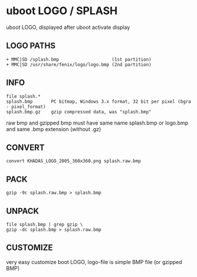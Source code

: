 # uboot LOGO / SPLASH

uboot LOGO, displayed after uboot activate display

## LOGO PATHS

    + MMC|SD /splash.bmp                    (1st partition)
    + MMC|SD /usr/share/fenix/logo/logo.bmp (2nd partition)

## INFO

    file splash.*
    splash.bmp       PC bitmap, Windows 3.x format, 32 bit per pixel (bgra - pixel_format)
    splash.bmp.gz    gzip compressed data, was "splash.bmp"

raw bmp and gzipped bmp must have same name splash.bmp or logo.bmp
and same .bmp extension (without .gz)

## CONVERT

    convert KHADAS_LOGO_2005_360x360.png splash.raw.bmp

## PACK

    gzip -9c splash.raw.bmp > splash.bmp

## UNPACK

    file splash.bmp | grep gzip \
    gzip -dc splash.bmp > splash.raw.bmp

## CUSTOMIZE

very easy customize  boot LOGO, logo-file is simple BMP file (or gzipped BMP)


